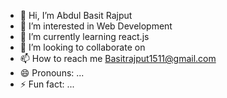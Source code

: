 - 👋 Hi, I’m Abdul Basit Rajput
- 👀 I’m interested in Web Development
- 🌱 I’m currently learning react.js
- 💞️ I’m looking to collaborate on 
- 📫 How to reach me Basitrajput1511@gmail.com
- 😄 Pronouns: ...
- ⚡ Fun fact: ...

<!---
Basitrajput1511/Basitrajput1511 is a ✨ special ✨ repository because its `README.md` (this file) appears on your GitHub profile.
You can click the Preview link to take a look at your changes.
--->
